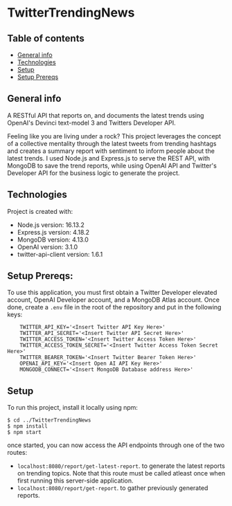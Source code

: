 # TwitterTrendingNews

## Table of contents
* [General info](#general-info)
* [Technologies](#technologies)
* [Setup](#setup)
* [Setup Prereqs](#setup-prereqs)

## General info
A RESTful API that reports on, and documents the latest trends using OpenAI's Devinci text-model 3 and Twitters Developer API.

Feeling like you are living under a rock? This project leverages the concept of a collective mentality through the latest tweets from trending hashtags and creates a summary report with sentiment to inform people about the latest trends. I used Node.js and Express.js to serve the REST API, with MongoDB to save the trend reports, while using OpenAI API and Twitter's Developer API for the business logic to generate the project.
	
## Technologies
Project is created with:
* Node.js version: 16.13.2
* Express.js version: 4.18.2
* MongoDB version: 4.13.0
* OpenAI version: 3.1.0
* twitter-api-client version: 1.6.1

## Setup Prereqs: 
To use this application, you must first obtain a Twitter Developer elevated account, OpenAI Developer account, and a MongoDB Atlas account. Once done, create a `.env` file in the root of the repository and put in the following keys:

```
    TWITTER_API_KEY='<Insert Twitter API Key Here>'
    TWITTER_API_SECRET='<Insert Twitter API Secret Here>'
    TWITTER_ACCESS_TOKEN='<Insert Twitter Access Token Here>'
    TWITTER_ACCESS_TOKEN_SECRET='<Insert Twitter Access Token Secret Here>'
    TWITTER_BEARER_TOKEN='<Insert Twitter Bearer Token Here>'
    OPENAI_API_KEY='<Insert Open AI API Key Here>'
    MONGODB_CONNECT='<Insert MongoDB Database address Here>'
 ```

## Setup
To run this project, install it locally using npm:

```
$ cd ../TwitterTrendingNews
$ npm install
$ npm start
```
once started, you can now access the API endpoints through one of the two routes:
* `localhost:8080/report/get-latest-report`. to generate the latest reports on trending topics. Note that this route must be called atleast once when first running this server-side application.
* `localhost:8080/report/get-report`. to gather previously generated reports.
